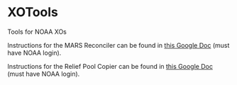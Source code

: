 # XOTools
Tools for NOAA XOs

Instructions for the MARS Reconciler can be found in [this Google Doc](https://docs.google.com/document/d/1VApIXT5WbdencTyaMQxxHxO96pfsINYZ3y3nExA9XxM/edit?usp=sharing) (must have NOAA login).

Instructions for the Relief Pool Copier can be found in [this Google Doc](https://docs.google.com/document/d/1W3coUFCVeom_Nfpo-tRzndMQWUNTDAdfkuteMKBOhAk/edit?usp=sharing) (must have NOAA login).
